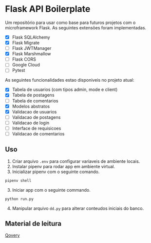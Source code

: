 # Flask API Boilerplate
Um repositório para usar como base para futuros projetos com o microframework Flask. As seguintes extensões foram implementadas.    

- [x] Flask SQLAlchemy
- [x] Flask Migrate
- [ ] Flask JWTManager
- [x] Flask Marshmallow
- [ ] Flask CORS
- [ ] Google Cloud
- [ ] Pytest

As seguintes funcionalidades estao disponiveis no projeto atual:

- [x] Tabela de usuarios (com tipos admin, mode e client)
- [x] Tabela de postagens
- [ ] Tabela de comentarios
- [x] Modelos abstratos
- [x] Validacao de usuarios
- [ ] Validacao de postagens
- [ ] Validacao de login
- [ ] Interface de requisicoes
- [ ] Validacao de comentarios

## Uso
1. Criar arquivo `.env` para configurar variaveis de ambiente locais.
2. Instalar pipenv para rodar app em ambiente virtual.
3. Inicializar pipenv com o seguinte comando.
```bash
pipenv shell
```
3. Iniciar app com o seguinte commando.
```bash
python run.py
```
4. Manipular arquivo `dd.py` para alterar conteudos iniciais do banco.

## Material de leitura
[Qovery](https://www.qovery.com/pricing)
